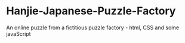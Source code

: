 # Hanjie-Japanese-Puzzle-Factory
An online puzzle from a fictitious puzzle factory - html, CSS and some javaScript
